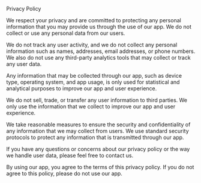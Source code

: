 Privacy Policy

We respect your privacy and are committed to protecting any personal information that you may provide us through the use of our app. We do not collect or use any personal data from our users.

We do not track any user activity, and we do not collect any personal information such as names, addresses, email addresses, or phone numbers. We also do not use any third-party analytics tools that may collect or track any user data.

Any information that may be collected through our app, such as device type, operating system, and app usage, is only used for statistical and analytical purposes to improve our app and user experience.

We do not sell, trade, or transfer any user information to third parties. We only use the information that we collect to improve our app and user experience.

We take reasonable measures to ensure the security and confidentiality of any information that we may collect from users. We use standard security protocols to protect any information that is transmitted through our app.

If you have any questions or concerns about our privacy policy or the way we handle user data, please feel free to contact us.

By using our app, you agree to the terms of this privacy policy. If you do not agree to this policy, please do not use our app.
